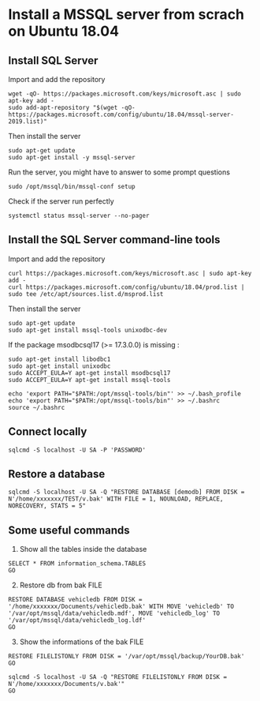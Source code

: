 # Install a MSSQL server from scrach on Ubuntu 18.04

## Install SQL Server

Import and add the repository

```
wget -qO- https://packages.microsoft.com/keys/microsoft.asc | sudo apt-key add -
sudo add-apt-repository "$(wget -qO- https://packages.microsoft.com/config/ubuntu/18.04/mssql-server-2019.list)"
```

Then install the server

```
sudo apt-get update
sudo apt-get install -y mssql-server
```

Run the server, you might have to answer to some prompt questions

```
sudo /opt/mssql/bin/mssql-conf setup
```

Check if the server run perfectly

```
systemctl status mssql-server --no-pager
```

## Install the SQL Server command-line tools

Import and add the repository


```
curl https://packages.microsoft.com/keys/microsoft.asc | sudo apt-key add -
curl https://packages.microsoft.com/config/ubuntu/18.04/prod.list | sudo tee /etc/apt/sources.list.d/msprod.list
```

Then install the server

```
sudo apt-get update
sudo apt-get install mssql-tools unixodbc-dev
```

If the package msodbcsql17 (>= 17.3.0.0) is missing :

```
sudo apt-get install libodbc1
sudo apt-get install unixodbc
sudo ACCEPT_EULA=Y apt-get install msodbcsql17
sudo ACCEPT_EULA=Y apt-get install mssql-tools
```

```
echo 'export PATH="$PATH:/opt/mssql-tools/bin"' >> ~/.bash_profile
echo 'export PATH="$PATH:/opt/mssql-tools/bin"' >> ~/.bashrc
source ~/.bashrc
```

## Connect locally

```
sqlcmd -S localhost -U SA -P 'PASSWORD'
```

## Restore a database

```
sqlcmd -S localhost -U SA -Q "RESTORE DATABASE [demodb] FROM DISK = N'/home/xxxxxxx/TEST/v.bak' WITH FILE = 1, NOUNLOAD, REPLACE, NORECOVERY, STATS = 5"
```

## Some useful commands

1. Show all the tables inside the database

```
SELECT * FROM information_schema.TABLES
GO
```

2. Restore db from bak FILE

```
RESTORE DATABASE vehicledb FROM DISK = '/home/xxxxxxx/Documents/vehicledb.bak' WITH MOVE 'vehicledb' TO '/var/opt/mssql/data/vehicledb.mdf', MOVE 'vehicledb_log' TO '/var/opt/mssql/data/vehicledb_log.ldf'
GO
```

3. Show the informations of the bak FILE

```
RESTORE FILELISTONLY FROM DISK = '/var/opt/mssql/backup/YourDB.bak'
GO

sqlcmd -S localhost -U SA -Q "RESTORE FILELISTONLY FROM DISK = N'/home/xxxxxxx/Documents/v.bak'"
GO
```
